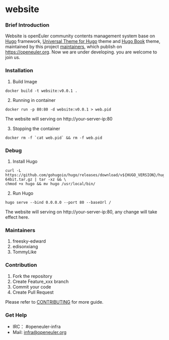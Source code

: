 # website

### Brief Introduction

Website is openEuler community contents management system base on [Hugo](https://gohugo.io/) framework, [Universal Theme for Hugo](https://github.com/devcows/hugo-universal-theme) theme and [Hugo Book](https://github.com/alex-shpak/hugo-book) theme, maintained by this project [maintainers](#Maintainers), which publish on https://openeuler.org. Now we are under developing. you are welcome to join us.

### Installation

1. Build Image

```
docker build -t website:v0.0.1 .
```

2. Running in container

```
docker run -p 80:80 -d website:v0.0.1 > web.pid
```

The website will serving on http://your-server-ip:80

3. Stopping the container

```
docker rm -f `cat web.pid` && rm -f web.pid
```

### Debug

1. Install Hugo

```
curl -L https://github.com/gohugoio/hugo/releases/download/v${HUGO_VERSION}/hugo_extended_0.56.3_Linux-64bit.tar.gz | tar -xz && \
chmod +x hugo && mv hugo /usr/local/bin/
```

2. Run Hugo

```
hugo serve --bind 0.0.0.0 --port 80 --baseUrl /
```

The website will serving on http://your-server-ip:80, any change will take effect here.

### Maintainers

1. freesky-edward
2. edisonxiang
3. TommyLike

### Contribution

1. Fork the repository
2. Create Feature_xxx branch
3. Commit your code
4. Create Pull Request

Please refer to [CONTRIBUTING](./CONTRIBUTING.md) for more guide.

### Get Help

- IRC： #openeuler-infra     
- Mail: infra@openeuler.org
